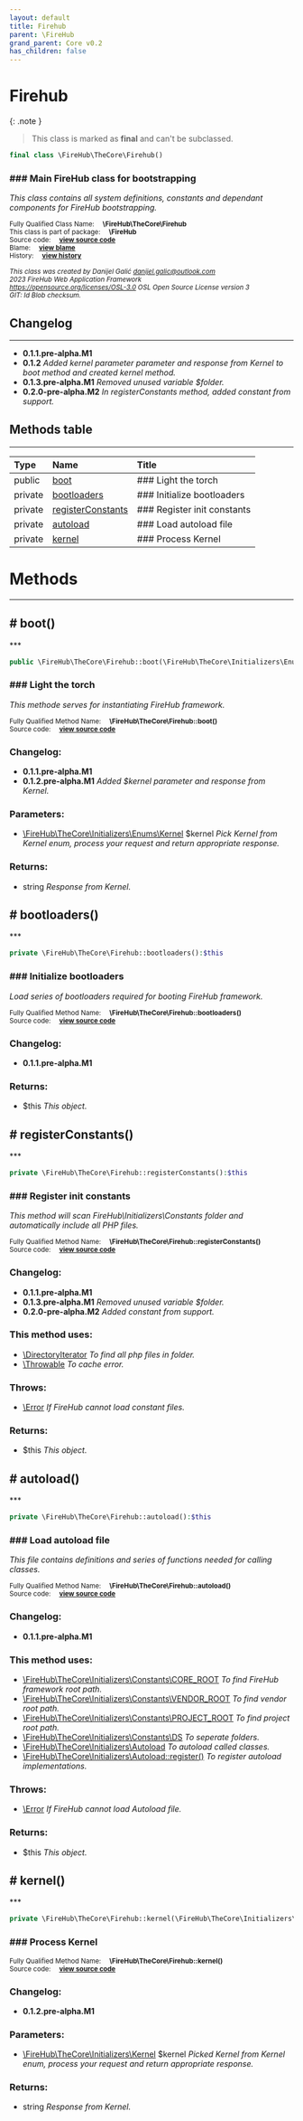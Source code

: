 ```yaml
---
layout: default
title: Firehub
parent: \FireHub
grand_parent: Core v0.2
has_children: false
---
```


<link rel="stylesheet" type="text/css" href="/css/style.css" />

# Firehub

{: .note }
> This class is marked as **final** and can't be subclassed.


```php
final class \FireHub\TheCore\Firehub()
```

### ### Main FireHub class for bootstrapping

_This class contains all system definitions, constants and dependant
components for FireHub bootstrapping._

<sub>Fully Qualified Class Name:  **\FireHub\TheCore\Firehub**</sub><br>
<sub>This class is part of package:  **\FireHub**</sub><br>
<sub>Source code:  **[view source code](https://github.com/The-FireHub-Project/Core/blob/v1.0/src/firehub.FireHub.php#L41)**</sub><br>
<sub>Blame:  **[view blame](https://github.com/The-FireHub-Project/Core/blame/v1.0/src/firehub.FireHub.php)**</sub><br>
<sub>History:  **[view history](https://github.com/The-FireHub-Project/Core/commits/v1.0/src/firehub.FireHub.php)**</sub><br>

<sub>_This class was created by Danijel Galić <danijel.galic@outlook.com>_</sub><br>
<sub>_2023 FireHub Web Application Framework_</sub><br>
<sub>_<https://opensource.org/licenses/OSL-3.0> OSL Open Source License version 3_</sub><br>
<sub>_GIT: $Id$ Blob checksum._</sub><br>

## Changelog
***

* **0.1.1.pre-alpha.M1** 
* **0.1.2** _Added kernel parameter parameter and response from Kernel to boot method and created kernel method._
* **0.1.3.pre-alpha.M1** _Removed unused variable $folder._
* **0.2.0-pre-alpha.M2** _In registerConstants method, added constant from support._


## Methods table
***

| Type  | Name  | Title |
| :---  | :---  | :---  |
|public |<a href="#boot()">boot</a>|### Light the torch|
|private |<a href="#bootloaders()">bootloaders</a>|### Initialize bootloaders|
|private |<a href="#registerconstants()">registerConstants</a>|### Register init constants|
|private |<a href="#autoload()">autoload</a>|### Load autoload file|
|private |<a href="#kernel()">kernel</a>|### Process Kernel|


# Methods
***


<h2><a name="boot()"># boot()</a></h2>
***

```php
public \FireHub\TheCore\Firehub::boot(\FireHub\TheCore\Initializers\Enums\Kernel $kernel):string
```

### ### Light the torch

_This methode serves for instantiating FireHub framework._

<sub>Fully Qualified Method Name:  **\FireHub\TheCore\Firehub::boot()**</sub><br>
<sub>Source code:  **[view source code](https://github.com/The-FireHub-Project/Core/blob/v1.0/src/firehub.FireHub.php#L58)**</sub><br>

### Changelog:

* **0.1.1.pre-alpha.M1** 
* **0.1.2.pre-alpha.M1** _Added $kernel parameter and response from Kernel._

### Parameters:

* [\FireHub\TheCore\Initializers\Enums\Kernel](/core/v0.2\FireHub\TheCore\Initializers\Enums\Kernel) $kernel _Pick Kernel from Kernel enum, process your
request and return appropriate response._

### Returns:

* string _Response from Kernel._

<h2><a name="bootloaders()"># bootloaders()</a></h2>
***

```php
private \FireHub\TheCore\Firehub::bootloaders():$this
```

### ### Initialize bootloaders

_Load series of bootloaders required for
booting FireHub framework._

<sub>Fully Qualified Method Name:  **\FireHub\TheCore\Firehub::bootloaders()**</sub><br>
<sub>Source code:  **[view source code](https://github.com/The-FireHub-Project/Core/blob/v1.0/src/firehub.FireHub.php#L75)**</sub><br>

### Changelog:

* **0.1.1.pre-alpha.M1** 

### Returns:

* $this _This object._

<h2><a name="registerconstants()"># registerConstants()</a></h2>
***

```php
private \FireHub\TheCore\Firehub::registerConstants():$this
```

### ### Register init constants

_This method will scan FireHub\Initializers\Constants folder
and automatically include all PHP files._

<sub>Fully Qualified Method Name:  **\FireHub\TheCore\Firehub::registerConstants()**</sub><br>
<sub>Source code:  **[view source code](https://github.com/The-FireHub-Project/Core/blob/v1.0/src/firehub.FireHub.php#L100)**</sub><br>

### Changelog:

* **0.1.1.pre-alpha.M1** 
* **0.1.3.pre-alpha.M1** _Removed unused variable $folder._
* **0.2.0-pre-alpha.M2** _Added constant from support._

### This method uses:

* [\DirectoryIterator](/core/v0.2\DirectoryIterator) _To find all php files in folder._
* [\Throwable](/core/v0.2\Throwable) _To cache error._

### Throws:

* [\Error](/core/v0.2\Error) _If FireHub cannot load constant files._

### Returns:

* $this _This object._

<h2><a name="autoload()"># autoload()</a></h2>
***

```php
private \FireHub\TheCore\Firehub::autoload():$this
```

### ### Load autoload file

_This file contains definitions and series of functions
needed for calling classes._

<sub>Fully Qualified Method Name:  **\FireHub\TheCore\Firehub::autoload()**</sub><br>
<sub>Source code:  **[view source code](https://github.com/The-FireHub-Project/Core/blob/v1.0/src/firehub.FireHub.php#L138)**</sub><br>

### Changelog:

* **0.1.1.pre-alpha.M1** 

### This method uses:

* [\FireHub\TheCore\Initializers\Constants\CORE_ROOT](/core/v0.2\FireHub\TheCore\Initializers\Constants\CORE_ROOT) _To find FireHub framework root path._
* [\FireHub\TheCore\Initializers\Constants\VENDOR_ROOT](/core/v0.2\FireHub\TheCore\Initializers\Constants\VENDOR_ROOT) _To find vendor root path._
* [\FireHub\TheCore\Initializers\Constants\PROJECT_ROOT](/core/v0.2\FireHub\TheCore\Initializers\Constants\PROJECT_ROOT) _To find project root path._
* [\FireHub\TheCore\Initializers\Constants\DS](/core/v0.2\FireHub\TheCore\Initializers\Constants\DS) _To seperate folders._
* [\FireHub\TheCore\Initializers\Autoload](/core/v0.2\FireHub\TheCore\Initializers\Autoload) _To autoload called classes._
* [\FireHub\TheCore\Initializers\Autoload::register()](/core/v0.2\FireHub\TheCore\Initializers\Autoload#register()) _To register autoload implementations._

### Throws:

* [\Error](/core/v0.2\Error) _If FireHub cannot load Autoload file._

### Returns:

* $this _This object._

<h2><a name="kernel()"># kernel()</a></h2>
***

```php
private \FireHub\TheCore\Firehub::kernel(\FireHub\TheCore\Initializers\Kernel $kernel):string
```

### ### Process Kernel

<sub>Fully Qualified Method Name:  **\FireHub\TheCore\Firehub::kernel()**</sub><br>
<sub>Source code:  **[view source code](https://github.com/The-FireHub-Project/Core/blob/v1.0/src/firehub.FireHub.php#L192)**</sub><br>

### Changelog:

* **0.1.2.pre-alpha.M1** 

### Parameters:

* [\FireHub\TheCore\Initializers\Kernel](/core/v0.2\FireHub\TheCore\Initializers\Kernel) $kernel _Picked Kernel from Kernel enum, process your
request and return appropriate response._

### Returns:

* string _Response from Kernel._


